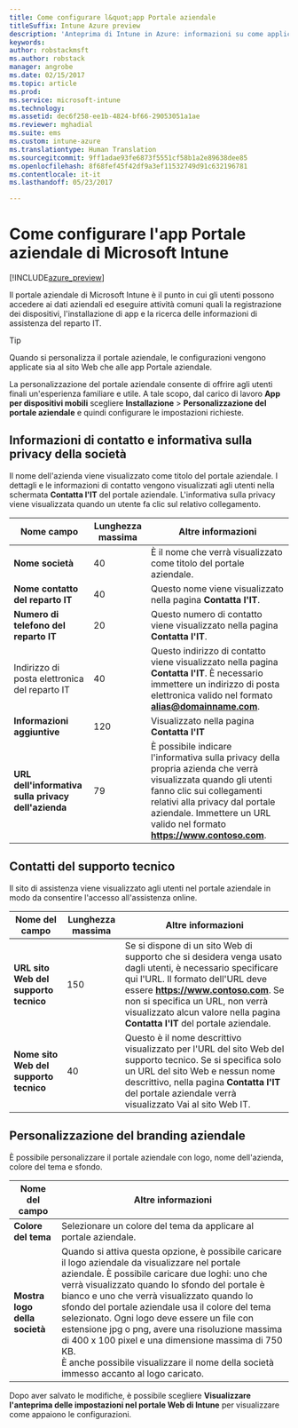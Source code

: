 ```yaml
---
title: Come configurare l&quot;app Portale aziendale
titleSuffix: Intune Azure preview
description: 'Anteprima di Intune in Azure: informazioni su come applicare specifiche personalizzazioni aziendali all&quot;app Portale aziendale. '
keywords: 
author: robstackmsft
ms.author: robstack
manager: angrobe
ms.date: 02/15/2017
ms.topic: article
ms.prod: 
ms.service: microsoft-intune
ms.technology: 
ms.assetid: dec6f258-ee1b-4824-bf66-29053051a1ae
ms.reviewer: mghadial
ms.suite: ems
ms.custom: intune-azure
ms.translationtype: Human Translation
ms.sourcegitcommit: 9ff1adae93fe6873f5551cf58b1a2e89638dee85
ms.openlocfilehash: 8f68fef45f42df9a3ef11532749d91c632196781
ms.contentlocale: it-it
ms.lasthandoff: 05/23/2017

---
```


# <a name="how-to-configure-the-microsoft-intune-company-portal-app"></a>Come configurare l'app Portale aziendale di Microsoft Intune

[!INCLUDE[azure_preview](./includes/azure_preview.md)]

Il portale aziendale di Microsoft Intune è il punto in cui gli utenti possono accedere ai dati aziendali ed eseguire attività comuni quali la registrazione dei dispositivi, l'installazione di app e la ricerca delle informazioni di assistenza del reparto IT.

> [!Tip]
> Quando si personalizza il portale aziendale, le configurazioni vengono applicate sia al sito Web che alle app Portale aziendale.

La personalizzazione del portale aziendale consente di offrire agli utenti finali un'esperienza familiare e utile. A tale scopo, dal carico di lavoro **App per dispositivi mobili** scegliere **Installazione** > **Personalizzazione del portale aziendale** e quindi configurare le impostazioni richieste.

## <a name="company-contact-information-and-privacy-statement"></a>Informazioni di contatto e informativa sulla privacy della società
Il nome dell'azienda viene visualizzato come titolo del portale aziendale. I dettagli e le informazioni di contatto vengono visualizzati agli utenti nella schermata **Contatta l'IT** del portale aziendale. L'informativa sulla privacy viene visualizzata quando un utente fa clic sul relativo collegamento.


|Nome campo|Lunghezza massima|Altre informazioni|
|-|-|-|
|**Nome società**|40|È il nome che verrà visualizzato come titolo del portale aziendale.|
|**Nome contatto del reparto IT**|40|Questo nome viene visualizzato nella pagina **Contatta l'IT**.|
|**Numero di telefono del reparto IT**|20|Questo numero di contatto viene visualizzato nella pagina **Contatta l'IT**.|
|Indirizzo di posta elettronica del reparto IT|40|Questo indirizzo di contatto viene visualizzato nella pagina **Contatta l'IT**. È necessario immettere un indirizzo di posta elettronica valido nel formato **alias@domainname.com**.|
|**Informazioni aggiuntive**|120|Visualizzato nella pagina **Contatta l'IT**|
|**URL dell'informativa sulla privacy dell'azienda**|79|È possibile indicare l'informativa sulla privacy della propria azienda che verrà visualizzata quando gli utenti fanno clic sui collegamenti relativi alla privacy dal portale aziendale. Immettere un URL valido nel formato **https://www.contoso.com**.|

## <a name="support-contacts"></a>Contatti del supporto tecnico
Il sito di assistenza viene visualizzato agli utenti nel portale aziendale in modo da consentire l'accesso all'assistenza online.



|Nome del campo|Lunghezza massima|Altre informazioni|
|-|-|-|
|**URL sito Web del supporto tecnico**|150|Se si dispone di un sito Web di supporto che si desidera venga usato dagli utenti, è necessario specificare qui l'URL. Il formato dell'URL deve essere **https://www.contoso.com**. Se non si specifica un URL, non verrà visualizzato alcun valore nella pagina **Contatta l'IT** del portale aziendale.|
|**Nome sito Web del supporto tecnico**|40|Questo è il nome descrittivo visualizzato per l'URL del sito Web del supporto tecnico. Se si specifica solo un URL del sito Web e nessun nome descrittivo, nella pagina **Contatta l'IT** del portale aziendale verrà visualizzato Vai al sito Web IT.

## <a name="company-branding-customization"></a>Personalizzazione del branding aziendale
È possibile personalizzare il portale aziendale con logo, nome dell'azienda, colore del tema e sfondo.



|Nome del campo|Altre informazioni|
|-|-|
|**Colore del tema**|Selezionare un colore del tema da applicare al portale aziendale.|
|**Mostra logo della società**|Quando si attiva questa opzione, è possibile caricare il logo aziendale da visualizzare nel portale aziendale. È possibile caricare due loghi: uno che verrà visualizzato quando lo sfondo del portale è bianco e uno che verrà visualizzato quando lo sfondo del portale aziendale usa il colore del tema selezionato. Ogni logo deve essere un file con estensione jpg o png, avere una risoluzione massima di 400 x 100 pixel e una dimensione massima di 750 KB.<br>È anche possibile visualizzare il nome della società immesso accanto al logo caricato.|

Dopo aver salvato le modifiche, è possibile scegliere **Visualizzare l'anteprima delle impostazioni nel portale Web di Intune** per visualizzare come appaiono le configurazioni.

